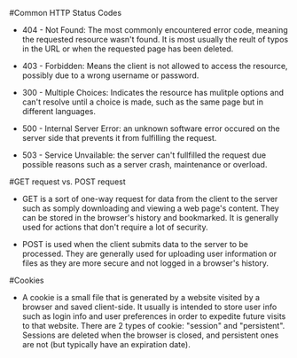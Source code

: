 #Common HTTP Status Codes

* 404 - Not Found:  The most commonly encountered error code, meaning the requested resource wasn't found.  It is most usually the reult of typos in the URL or when the requested page has been deleted.

* 403 - Forbidden:  Means the client is not allowed to access the resource, possibly due to a wrong username or password.

* 300 - Multiple Choices:  Indicates the resource has mulitple options and can't resolve until a choice is made, such as the same page but in different languages.

* 500 - Internal Server Error:  an unknown software error occured on the server side that prevents it from fulfilling the request.

* 503 - Service Unvailable:  the server can't fullfilled the request due possible reasons such as a server crash, maintenance or overload.


#GET request vs. POST request

* GET is a sort of one-way request for data from the client to the server such as somply downloading and viewing a web page's content.  They can be stored in the browser's history and bookmarked.  It is generally used for actions that don't require a lot of security.

* POST is used when the client submits data to the server to be processed.  They are generally used for uploading user information or files as they are more secure and not logged in a browser's history.

#Cookies

* A cookie is a small file that is generated by a website visited by a browser and saved client-side.  It usually is intended to store user info such as login info and user preferences in order to expedite future visits to that website.  There are 2 types of cookie: "session" and "persistent".  Sessions are deleted when the browser is closed, and persistent ones are not (but typically have an expiration date).